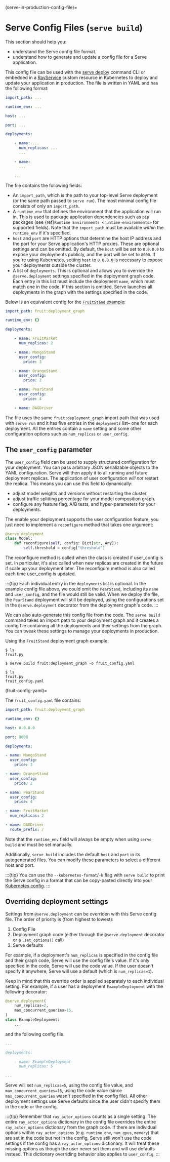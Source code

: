 (serve-in-production-config-file)=

# Serve Config Files (`serve build`)

This section should help you:

- understand the Serve config file format.
- understand how to generate and update a config file for a Serve application.

This config file can be used with the [serve deploy](serve-in-production-deploying) command CLI or embedded in a [RayService](serve-in-production-kubernetes) custom resource in Kubernetes to deploy and update your application in production.
The file is written in YAML and has the following format:

```yaml
import_path: ...

runtime_env: ...

host: ...

port: ...

deployments:

    - name: ...
      num_replicas: ...
      ...

    - name:
      ...

    ...
```

The file contains the following fields:

- An `import_path`, which is the path to your top-level Serve deployment (or the same path passed to `serve run`). The most minimal config file consists of only an `import_path`.
- A `runtime_env` that defines the environment that the application will run in. This is used to package application dependencies such as `pip` packages (see {ref}`Runtime Environments <runtime-environments>` for supported fields). Note that the `import_path` must be available _within_ the `runtime_env` if it's specified.
- `host` and `port` are HTTP options that determine the host IP address and the port for your Serve application's HTTP proxies. These are optional settings and can be omitted. By default, the `host` will be set to `0.0.0.0` to expose your deployments publicly, and the port will be set to `8000`. If you're using Kubernetes, setting `host` to `0.0.0.0` is necessary to expose your deployments outside the cluster.
- A list of `deployments`. This is optional and allows you to override the `@serve.deployment` settings specified in the deployment graph code. Each entry in this list must include the deployment `name`, which must match one in the code. If this section is omitted, Serve launches all deployments in the graph with the settings specified in the code.

Below is an equivalent config for the [`FruitStand` example](serve-in-production-example):

```yaml
import_path: fruit:deployment_graph

runtime_env: {}

deployments:

    - name: FruitMarket
      num_replicas: 2

    - name: MangoStand
      user_config:
        price: 3

    - name: OrangeStand
      user_config:
        price: 2

    - name: PearStand
      user_config:
        price: 4

    - name: DAGDriver
```

The file uses the same `fruit:deployment_graph` import path that was used with `serve run` and it has five entries in the `deployments` list– one for each deployment. All the entries contain a `name` setting and some other configuration options such as `num_replicas` or `user_config`.

## The `user_config` parameter

The `user_config` field can be used to supply structured configuration for your deployment. You can pass arbitrary JSON serializable objects to the YAML configuration. Serve will then apply it to all running and future deployment replicas. The application of user configuration *will not* restart the replica. This means you can use this field to dynamically:
- adjust model weights and versions without restarting the cluster.
- adjust traffic splitting percentage for your model composition graph.
- configure any feature flag, A/B tests, and hyper-parameters for your deployments.

The enable your deployment supports the user configuration feature, you just need to implement a `reconfigure` method that takes one argument:

```python
@serve.deployment
class Model:
    def reconfigure(self, config: Dict[str, Any]):
        self.threshold = config["threshold"]
```

The reconfigure method is called when the class is created if user_config is set. In particular, it's also called when new replicas are created in the future if scale up your deployment later. The reconfigure method is also called each time user_config is updated.

:::{tip}
Each individual entry in the `deployments` list is optional. In the example config file above, we could omit the `PearStand`, including its `name` and `user_config`, and the file would still be valid. When we deploy the file, the `PearStand` deployment will still be deployed, using the configurations set in the `@serve.deployment` decorator from the deployment graph's code.
:::

We can also auto-generate this config file from the code. The `serve build` command takes an import path to your deployment graph and it creates a config file containing all the deployments and their settings from the graph. You can tweak these settings to manage your deployments in production.

Using the `FruitStand` deployment graph example:

```console
$ ls
fruit.py

$ serve build fruit:deployment_graph -o fruit_config.yaml

$ ls
fruit.py
fruit_config.yaml
```

(fruit-config-yaml)=

The `fruit_config.yaml` file contains:

```yaml
import_path: fruit:deployment_graph

runtime_env: {}

host: 0.0.0.0

port: 8000

deployments:

- name: MangoStand
  user_config:
    price: 3

- name: OrangeStand
  user_config:
    price: 2

- name: PearStand
  user_config:
    price: 4

- name: FruitMarket
  num_replicas: 2

- name: DAGDriver
  route_prefix: /
```

Note that the `runtime_env` field will always be empty when using `serve build` and must be set manually.

Additionally, `serve build` includes the default `host` and `port` in its
autogenerated files. You can modify these parameters to select a different host
and port.

:::{tip}
You can use the `--kubernetes-format`/`-k` flag with `serve build` to print the Serve config in a format that can be copy-pasted directly into your [Kubernetes config](serve-in-production-kubernetes).
:::

## Overriding deployment settings

Settings from `@serve.deployment` can be overriden with this Serve config file. The order of priority is (from highest to lowest):

1. Config File
2. Deployment graph code (either through the `@serve.deployment` decorator or a `.set_options()` call)
3. Serve defaults

For example, if a deployment's `num_replicas` is specified in the config file and their graph code, Serve will use the config file's value. If it's only specified in the code, Serve will use the code value. If the user doesn't specify it anywhere, Serve will use a default (which is `num_replicas=1`).

Keep in mind that this override order is applied separately to each individual setting.
For example, if a user has a deployment `ExampleDeployment` with the following decorator:

```python
@serve.deployment(
    num_replicas=2,
    max_concurrent_queries=15,
)
class ExampleDeployment:
    ...
```

and the following config file:

```yaml
...

deployments:

    - name: ExampleDeployment
      num_replicas: 5

...
```

Serve will set `num_replicas=5`, using the config file value, and `max_concurrent_queries=15`, using the code value (since `max_concurrent_queries` wasn't specified in the config file). All other deployment settings use Serve defaults since the user didn't specify them in the code or the config.

:::{tip}
Remember that `ray_actor_options` counts as a single setting. The entire `ray_actor_options` dictionary in the config file overrides the entire `ray_actor_options` dictionary from the graph code. If there are individual options within `ray_actor_options` (e.g. `runtime_env`, `num_gpus`, `memory`) that are set in the code but not in the config, Serve still won't use the code settings if the config has a `ray_actor_options` dictionary. It will treat these missing options as though the user never set them and will use defaults instead. This dictionary overriding behavior also applies to `user_config`.
:::

